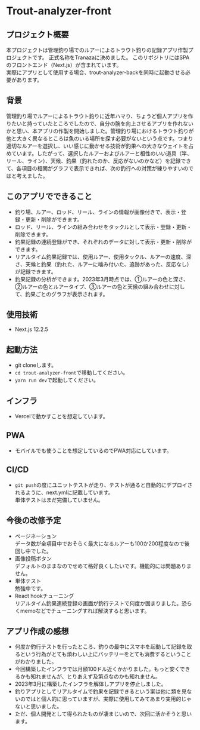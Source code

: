 # Trout-analyzer-front

## プロジェクト概要
本プロジェクトは管理釣り場でのルアーによるトラウト釣りの記録アプリ作製プロジェクトです。
正式名称をTranazaに決めました。
このリポジトリにはSPAのフロントエンド（Next.js）が含まれています。  
実際にアプリとして使用する場合、trout-analyzer-backを同時に起動させる必要があります。

## 背景
管理釣り場でルアーによるトラウト釣りに近年ハマり、ちょうど個人アプリを作りたいと持っていたところでしたので、自分の腕を向上させるアプリを作れないかと思い、本アプリの作製を開始しました。管理釣り場におけるトラウト釣りが他と大きく異なるところは魚のいる場所を探す必要がないという点です。つまり適切なルアーを選択し、いい感じに動かせる技術が釣果への大きなウェイトを占めています。したがって、選択したルアーおよびルアーと相性のいい道具（竿、リール、ライン）、天候、釣果（釣れたのか、反応がないのかなど）を記録できて、各項目の相関がグラフで表示できれば、次の釣行への対策が練りやすいのではと考えました。

## このアプリでできること
- 釣り場、ルアー、ロッド、リール、ラインの情報が画像付きで、表示・登録・更新・削除ができます。
- ロッド、リール、ラインの組み合わせをタックルとして表示・登録・更新・削除できます。
- 釣果記録の連続登録ができ、それぞれのデータに対して表示・更新・削除ができます。
- リアルタイム釣果記録では、使用ルアー、使用タックル、ルアーの速度、深さ、天候と釣果（釣れた、ルアーに噛み付いた、追跡があった、反応なし）が記録できます。
- 釣果記録の分析ができます。2023年3月時点では、①ルアーの色と深さ、②ルアーの色とルアータイプ、③ルアーの色と天候の組み合わせに対して、釣果ごとのグラフが表示されます。


## 使用技術
- Next.js 12.2.5

## 起動方法
- git cloneします。
- ` cd trout-analyzer-front `で移動してください。
- `yarn run dev`で起動してください。

## インフラ
- Vercelで動かすことを想定しています。

## PWA
- モバイルでも使うことを想定しているのでPWA対応にしています。

## CI/CD
- ` git push `の度にユニットテストが走り、テストが通ると自動的にデプロイされるように、next.ymlに記載しています。  
単体テストはまだ完備していません。


## 今後の改修予定
- ページネーション  
データ数が全項目中でおそらく最大になるルアーも100か200程度なので後回し中でした。
- 画像投稿ボタン  
デフォルトのままなのでせめて格好良くしたいです。機能的には問題ありません。
- 単体テスト  
勉強中です。
- React hookチューニング  
リアルタイム釣果連続登録の画面が釣行テストで何度か固まりました。恐らくmemoなどでチューニングすれば解決すると思います。

## アプリ作成の感想
- 何度か釣行テストを行ったところ、釣りの最中にスマホを起動して記録を取るという行為がとても煩わしい上にバッテリーをとても消費するということがわかりました。
- 今回構築したインフラでは月額100ドル近くかかりました。もっと安くできるかも知れませんが、とりあえず及第点なのかも知れません。
- 2023年3月に構築したインフラを解体しアプリを停止しました。
- 釣りアプリとしてリアルタイムで釣果を記録できるという案は他に類を見ないのではと個人的に思っていますが、実際に使用してみてあまり実用的じゃないと思いました。
- ただ、個人開発として得られたものが凄まじいので、次回に活かそうと思います。